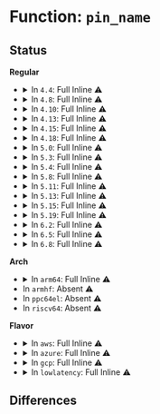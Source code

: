 # Function: <code>pin_name</code>

## Status
<b>Regular</b>
<ul>
<li>
<details>
<summary>In <code>4.4</code>: Full Inline ⚠️</summary>

**Collision:** Unique Static

**Inline:** Full

**Transformation:** False

**Instances:**

```
In drivers/acpi/pci_irq.c (0)
Location: drivers/acpi/pci_irq.c:49
Inline: True
```
</details>
</li>
<li>
<details>
<summary>In <code>4.8</code>: Full Inline ⚠️</summary>

**Collision:** Unique Static

**Inline:** Full

**Transformation:** False

**Instances:**

```
In drivers/acpi/pci_irq.c (ffffffff814d62ac)
Location: drivers/acpi/pci_irq.c:50
Inline: True
Inline callers:
  - drivers/acpi/pci_irq.c:acpi_pci_irq_disable
  - drivers/acpi/pci_irq.c:acpi_pci_irq_enable
  - drivers/acpi/pci_irq.c:acpi_pci_irq_enable
  - drivers/acpi/pci_irq.c:acpi_pci_irq_enable
  - drivers/acpi/pci_irq.c:acpi_pci_irq_enable
  - drivers/acpi/pci_irq.c:acpi_pci_irq_lookup
  - drivers/acpi/pci_irq.c:acpi_pci_irq_find_prt_entry
```
</details>
</li>
<li>
<details>
<summary>In <code>4.10</code>: Full Inline ⚠️</summary>

**Collision:** Unique Static

**Inline:** Full

**Transformation:** False

**Instances:**

```
In drivers/acpi/pci_irq.c (ffffffff814f890c)
Location: drivers/acpi/pci_irq.c:50
Inline: True
Inline callers:
  - drivers/acpi/pci_irq.c:acpi_pci_irq_disable
  - drivers/acpi/pci_irq.c:acpi_pci_irq_enable
  - drivers/acpi/pci_irq.c:acpi_pci_irq_enable
  - drivers/acpi/pci_irq.c:acpi_pci_irq_enable
  - drivers/acpi/pci_irq.c:acpi_pci_irq_enable
  - drivers/acpi/pci_irq.c:acpi_pci_irq_lookup
  - drivers/acpi/pci_irq.c:acpi_pci_irq_find_prt_entry
```
</details>
</li>
<li>
<details>
<summary>In <code>4.13</code>: Full Inline ⚠️</summary>

**Collision:** Unique Static

**Inline:** Full

**Transformation:** False

**Instances:**

```
In drivers/acpi/pci_irq.c (ffffffff815076e4)
Location: drivers/acpi/pci_irq.c:50
Inline: True
Inline callers:
  - drivers/acpi/pci_irq.c:acpi_pci_irq_disable
  - drivers/acpi/pci_irq.c:acpi_pci_irq_enable
  - drivers/acpi/pci_irq.c:acpi_pci_irq_enable
  - drivers/acpi/pci_irq.c:acpi_pci_irq_lookup
  - drivers/acpi/pci_irq.c:acpi_pci_irq_find_prt_entry
```
</details>
</li>
<li>
<details>
<summary>In <code>4.15</code>: Full Inline ⚠️</summary>

**Collision:** Unique Static

**Inline:** Full

**Transformation:** False

**Instances:**

```
In drivers/acpi/pci_irq.c (ffffffff81549b54)
Location: drivers/acpi/pci_irq.c:50
Inline: True
Inline callers:
  - drivers/acpi/pci_irq.c:acpi_pci_irq_disable
  - drivers/acpi/pci_irq.c:acpi_pci_irq_enable
  - drivers/acpi/pci_irq.c:acpi_pci_irq_enable
  - drivers/acpi/pci_irq.c:acpi_pci_irq_lookup
  - drivers/acpi/pci_irq.c:acpi_pci_irq_lookup
  - drivers/acpi/pci_irq.c:acpi_pci_irq_lookup
  - drivers/acpi/pci_irq.c:acpi_pci_irq_find_prt_entry
  - drivers/acpi/pci_irq.c:acpi_pci_irq_find_prt_entry
```
</details>
</li>
<li>
<details>
<summary>In <code>4.18</code>: Full Inline ⚠️</summary>

**Collision:** Unique Static

**Inline:** Full

**Transformation:** False

**Instances:**

```
In drivers/acpi/pci_irq.c (ffffffff8157fc6f)
Location: drivers/acpi/pci_irq.c:50
Inline: True
Inline callers:
  - drivers/acpi/pci_irq.c:acpi_pci_irq_disable
  - drivers/acpi/pci_irq.c:acpi_pci_irq_enable
  - drivers/acpi/pci_irq.c:acpi_pci_irq_enable
  - drivers/acpi/pci_irq.c:acpi_pci_irq_lookup
  - drivers/acpi/pci_irq.c:acpi_pci_irq_lookup
  - drivers/acpi/pci_irq.c:acpi_pci_irq_lookup
  - drivers/acpi/pci_irq.c:acpi_pci_irq_find_prt_entry
  - drivers/acpi/pci_irq.c:acpi_pci_irq_find_prt_entry
```
</details>
</li>
<li>
<details>
<summary>In <code>5.0</code>: Full Inline ⚠️</summary>

**Collision:** Unique Static

**Inline:** Full

**Transformation:** False

**Instances:**

```
In drivers/acpi/pci_irq.c (ffffffff815979ff)
Location: drivers/acpi/pci_irq.c:50
Inline: True
Inline callers:
  - drivers/acpi/pci_irq.c:acpi_pci_irq_disable
  - drivers/acpi/pci_irq.c:acpi_pci_irq_enable
  - drivers/acpi/pci_irq.c:acpi_pci_irq_enable
  - drivers/acpi/pci_irq.c:acpi_pci_irq_enable
  - drivers/acpi/pci_irq.c:acpi_pci_irq_enable
  - drivers/acpi/pci_irq.c:acpi_pci_irq_enable
  - drivers/acpi/pci_irq.c:acpi_pci_irq_lookup
  - drivers/acpi/pci_irq.c:acpi_pci_irq_lookup
  - drivers/acpi/pci_irq.c:acpi_pci_irq_lookup
  - drivers/acpi/pci_irq.c:acpi_pci_irq_find_prt_entry
  - drivers/acpi/pci_irq.c:acpi_pci_irq_find_prt_entry
```
</details>
</li>
<li>
<details>
<summary>In <code>5.3</code>: Full Inline ⚠️</summary>

**Collision:** Unique Static

**Inline:** Full

**Transformation:** False

**Instances:**

```
In drivers/acpi/pci_irq.c (ffffffff815c8abf)
Location: drivers/acpi/pci_irq.c:37
Inline: True
Inline callers:
  - drivers/acpi/pci_irq.c:acpi_pci_irq_disable
  - drivers/acpi/pci_irq.c:acpi_pci_irq_enable
  - drivers/acpi/pci_irq.c:acpi_pci_irq_enable
  - drivers/acpi/pci_irq.c:acpi_pci_irq_enable
  - drivers/acpi/pci_irq.c:acpi_pci_irq_enable
  - drivers/acpi/pci_irq.c:acpi_pci_irq_enable
  - drivers/acpi/pci_irq.c:acpi_pci_irq_lookup
  - drivers/acpi/pci_irq.c:acpi_pci_irq_lookup
  - drivers/acpi/pci_irq.c:acpi_pci_irq_lookup
  - drivers/acpi/pci_irq.c:acpi_pci_irq_find_prt_entry
  - drivers/acpi/pci_irq.c:acpi_pci_irq_find_prt_entry
```
</details>
</li>
<li>
<details>
<summary>In <code>5.4</code>: Full Inline ⚠️</summary>

**Collision:** Unique Static

**Inline:** Full

**Transformation:** False

**Instances:**

```
In drivers/acpi/pci_irq.c (ffffffff815e9cdf)
Location: drivers/acpi/pci_irq.c:37
Inline: True
Inline callers:
  - drivers/acpi/pci_irq.c:acpi_pci_irq_disable
  - drivers/acpi/pci_irq.c:acpi_pci_irq_enable
  - drivers/acpi/pci_irq.c:acpi_pci_irq_enable
  - drivers/acpi/pci_irq.c:acpi_pci_irq_enable
  - drivers/acpi/pci_irq.c:acpi_pci_irq_enable
  - drivers/acpi/pci_irq.c:acpi_pci_irq_enable
  - drivers/acpi/pci_irq.c:acpi_pci_irq_lookup
  - drivers/acpi/pci_irq.c:acpi_pci_irq_lookup
  - drivers/acpi/pci_irq.c:acpi_pci_irq_lookup
  - drivers/acpi/pci_irq.c:acpi_pci_irq_find_prt_entry
  - drivers/acpi/pci_irq.c:acpi_pci_irq_find_prt_entry
```
</details>
</li>
<li>
<details>
<summary>In <code>5.8</code>: Full Inline ⚠️</summary>

**Collision:** Unique Static

**Inline:** Full

**Transformation:** False

**Instances:**

```
In drivers/acpi/pci_irq.c (ffffffff816956ef)
Location: drivers/acpi/pci_irq.c:37
Inline: True
Inline callers:
  - drivers/acpi/pci_irq.c:acpi_pci_irq_disable
  - drivers/acpi/pci_irq.c:acpi_pci_irq_enable
  - drivers/acpi/pci_irq.c:acpi_pci_irq_enable
  - drivers/acpi/pci_irq.c:acpi_pci_irq_enable
  - drivers/acpi/pci_irq.c:acpi_pci_irq_enable
  - drivers/acpi/pci_irq.c:acpi_pci_irq_enable
  - drivers/acpi/pci_irq.c:acpi_pci_irq_lookup
  - drivers/acpi/pci_irq.c:acpi_pci_irq_lookup
  - drivers/acpi/pci_irq.c:acpi_pci_irq_lookup
  - drivers/acpi/pci_irq.c:acpi_pci_irq_check_entry
  - drivers/acpi/pci_irq.c:do_prt_fixups
```
</details>
</li>
<li>
<details>
<summary>In <code>5.11</code>: Full Inline ⚠️</summary>

**Collision:** Unique Static

**Inline:** Full

**Transformation:** False

**Instances:**

```
In drivers/acpi/pci_irq.c (ffffffff816b2954)
Location: drivers/acpi/pci_irq.c:37
Inline: True
Inline callers:
  - drivers/acpi/pci_irq.c:acpi_pci_irq_disable
  - drivers/acpi/pci_irq.c:acpi_pci_irq_enable
  - drivers/acpi/pci_irq.c:acpi_pci_irq_enable
  - drivers/acpi/pci_irq.c:acpi_pci_irq_enable
  - drivers/acpi/pci_irq.c:acpi_pci_irq_enable
  - drivers/acpi/pci_irq.c:acpi_pci_irq_enable
  - drivers/acpi/pci_irq.c:acpi_pci_irq_lookup
  - drivers/acpi/pci_irq.c:acpi_pci_irq_lookup
  - drivers/acpi/pci_irq.c:acpi_pci_irq_lookup
  - drivers/acpi/pci_irq.c:acpi_pci_irq_check_entry
  - drivers/acpi/pci_irq.c:do_prt_fixups
```
</details>
</li>
<li>
<details>
<summary>In <code>5.13</code>: Full Inline ⚠️</summary>

**Collision:** Unique Static

**Inline:** Full

**Transformation:** False

**Instances:**

```
In drivers/acpi/pci_irq.c (ffffffff81694be4)
Location: drivers/acpi/pci_irq.c:33
Inline: True
Inline callers:
  - drivers/acpi/pci_irq.c:acpi_pci_irq_disable
  - drivers/acpi/pci_irq.c:acpi_pci_irq_enable
  - drivers/acpi/pci_irq.c:acpi_pci_irq_enable
  - drivers/acpi/pci_irq.c:acpi_pci_irq_enable
  - drivers/acpi/pci_irq.c:acpi_pci_irq_enable
  - drivers/acpi/pci_irq.c:acpi_pci_irq_enable
  - drivers/acpi/pci_irq.c:acpi_pci_irq_lookup
  - drivers/acpi/pci_irq.c:acpi_pci_irq_lookup
  - drivers/acpi/pci_irq.c:acpi_pci_irq_lookup
  - drivers/acpi/pci_irq.c:acpi_pci_irq_check_entry
  - drivers/acpi/pci_irq.c:do_prt_fixups
```
</details>
</li>
<li>
<details>
<summary>In <code>5.15</code>: Full Inline ⚠️</summary>

**Collision:** Unique Static

**Inline:** Full

**Transformation:** False

**Instances:**

```
In drivers/acpi/pci_irq.c (ffffffff8170a8bc)
Location: drivers/acpi/pci_irq.c:33
Inline: True
Inline callers:
  - drivers/acpi/pci_irq.c:acpi_pci_irq_disable
  - drivers/acpi/pci_irq.c:acpi_pci_irq_enable
  - drivers/acpi/pci_irq.c:acpi_pci_irq_enable
  - drivers/acpi/pci_irq.c:acpi_pci_irq_enable
  - drivers/acpi/pci_irq.c:acpi_pci_irq_enable
  - drivers/acpi/pci_irq.c:acpi_pci_irq_enable
  - drivers/acpi/pci_irq.c:acpi_pci_irq_lookup
  - drivers/acpi/pci_irq.c:acpi_pci_irq_lookup
  - drivers/acpi/pci_irq.c:acpi_pci_irq_lookup
  - drivers/acpi/pci_irq.c:acpi_pci_irq_check_entry
  - drivers/acpi/pci_irq.c:do_prt_fixups
```
</details>
</li>
<li>
<details>
<summary>In <code>5.19</code>: Full Inline ⚠️</summary>

**Collision:** Unique Static

**Inline:** Full

**Transformation:** False

**Instances:**

```
In drivers/acpi/pci_irq.c (ffffffff81838daf)
Location: drivers/acpi/pci_irq.c:33
Inline: True
Inline callers:
  - drivers/acpi/pci_irq.c:acpi_pci_irq_disable
  - drivers/acpi/pci_irq.c:acpi_pci_irq_enable
  - drivers/acpi/pci_irq.c:acpi_pci_irq_enable
  - drivers/acpi/pci_irq.c:acpi_pci_irq_enable
  - drivers/acpi/pci_irq.c:acpi_pci_irq_enable
  - drivers/acpi/pci_irq.c:acpi_pci_irq_enable
  - drivers/acpi/pci_irq.c:acpi_pci_irq_lookup
  - drivers/acpi/pci_irq.c:acpi_pci_irq_lookup
  - drivers/acpi/pci_irq.c:acpi_pci_irq_lookup
  - drivers/acpi/pci_irq.c:acpi_pci_irq_find_prt_entry
  - drivers/acpi/pci_irq.c:do_prt_fixups
```
</details>
</li>
<li>
<details>
<summary>In <code>6.2</code>: Full Inline ⚠️</summary>

**Collision:** Unique Static

**Inline:** Full

**Transformation:** False

**Instances:**

```
In drivers/acpi/pci_irq.c (ffffffff8196e24f)
Location: drivers/acpi/pci_irq.c:33
Inline: True
Inline callers:
  - drivers/acpi/pci_irq.c:acpi_pci_irq_disable
  - drivers/acpi/pci_irq.c:acpi_pci_irq_enable
  - drivers/acpi/pci_irq.c:acpi_pci_irq_enable
  - drivers/acpi/pci_irq.c:acpi_pci_irq_enable
  - drivers/acpi/pci_irq.c:acpi_pci_irq_enable
  - drivers/acpi/pci_irq.c:acpi_pci_irq_enable
  - drivers/acpi/pci_irq.c:acpi_pci_irq_lookup
  - drivers/acpi/pci_irq.c:acpi_pci_irq_lookup
  - drivers/acpi/pci_irq.c:acpi_pci_irq_lookup
  - drivers/acpi/pci_irq.c:acpi_pci_irq_find_prt_entry
  - drivers/acpi/pci_irq.c:do_prt_fixups
```
</details>
</li>
<li>
<details>
<summary>In <code>6.5</code>: Full Inline ⚠️</summary>

**Collision:** Unique Static

**Inline:** Full

**Transformation:** False

**Instances:**

```
In drivers/acpi/pci_irq.c (ffffffff819b478f)
Location: drivers/acpi/pci_irq.c:33
Inline: True
Inline callers:
  - drivers/acpi/pci_irq.c:acpi_pci_irq_disable
  - drivers/acpi/pci_irq.c:acpi_pci_irq_enable
  - drivers/acpi/pci_irq.c:acpi_pci_irq_enable
  - drivers/acpi/pci_irq.c:acpi_pci_irq_enable
  - drivers/acpi/pci_irq.c:acpi_pci_irq_enable
  - drivers/acpi/pci_irq.c:acpi_pci_irq_enable
  - drivers/acpi/pci_irq.c:acpi_pci_irq_lookup
  - drivers/acpi/pci_irq.c:acpi_pci_irq_lookup
  - drivers/acpi/pci_irq.c:acpi_pci_irq_lookup
  - drivers/acpi/pci_irq.c:acpi_pci_irq_find_prt_entry
  - drivers/acpi/pci_irq.c:do_prt_fixups
```
</details>
</li>
<li>
<details>
<summary>In <code>6.8</code>: Full Inline ⚠️</summary>

**Collision:** Unique Static

**Inline:** Full

**Transformation:** False

**Instances:**

```
In drivers/acpi/pci_irq.c (ffffffff819fed8f)
Location: drivers/acpi/pci_irq.c:33
Inline: True
Inline callers:
  - drivers/acpi/pci_irq.c:acpi_pci_irq_disable
  - drivers/acpi/pci_irq.c:acpi_pci_irq_enable
  - drivers/acpi/pci_irq.c:acpi_pci_irq_enable
  - drivers/acpi/pci_irq.c:acpi_pci_irq_enable
  - drivers/acpi/pci_irq.c:acpi_pci_irq_enable
  - drivers/acpi/pci_irq.c:acpi_pci_irq_enable
  - drivers/acpi/pci_irq.c:acpi_pci_irq_lookup
  - drivers/acpi/pci_irq.c:acpi_pci_irq_lookup
  - drivers/acpi/pci_irq.c:acpi_pci_irq_lookup
  - drivers/acpi/pci_irq.c:acpi_pci_irq_check_entry
  - drivers/acpi/pci_irq.c:do_prt_fixups
```
</details>
</li>
</ul>
<b>Arch</b>
<ul>
<li>
<details>
<summary>In <code>arm64</code>: Full Inline ⚠️</summary>

**Collision:** Unique Static

**Inline:** Full

**Transformation:** False

**Instances:**

```
In drivers/acpi/pci_irq.c (ffff800010776c44)
Location: drivers/acpi/pci_irq.c:37
Inline: True
Inline callers:
  - drivers/acpi/pci_irq.c:acpi_pci_irq_disable
  - drivers/acpi/pci_irq.c:acpi_pci_irq_enable
  - drivers/acpi/pci_irq.c:acpi_pci_irq_enable
  - drivers/acpi/pci_irq.c:acpi_pci_irq_enable
  - drivers/acpi/pci_irq.c:acpi_pci_irq_lookup
  - drivers/acpi/pci_irq.c:acpi_pci_irq_find_prt_entry
```
</details>
</li>
<li>
In <code>armhf</code>: Absent ⚠️
</li>
<li>
In <code>ppc64el</code>: Absent ⚠️
</li>
<li>
In <code>riscv64</code>: Absent ⚠️
</li>
</ul>
<b>Flavor</b>
<ul>
<li>
<details>
<summary>In <code>aws</code>: Full Inline ⚠️</summary>

**Collision:** Unique Static

**Inline:** Full

**Transformation:** False

**Instances:**

```
In drivers/acpi/pci_irq.c (ffffffff815dab0f)
Location: drivers/acpi/pci_irq.c:37
Inline: True
Inline callers:
  - drivers/acpi/pci_irq.c:acpi_pci_irq_disable
  - drivers/acpi/pci_irq.c:acpi_pci_irq_enable
  - drivers/acpi/pci_irq.c:acpi_pci_irq_enable
  - drivers/acpi/pci_irq.c:acpi_pci_irq_enable
  - drivers/acpi/pci_irq.c:acpi_pci_irq_enable
  - drivers/acpi/pci_irq.c:acpi_pci_irq_enable
  - drivers/acpi/pci_irq.c:acpi_pci_irq_lookup
  - drivers/acpi/pci_irq.c:acpi_pci_irq_find_prt_entry
```
</details>
</li>
<li>
<details>
<summary>In <code>azure</code>: Full Inline ⚠️</summary>

**Collision:** Unique Static

**Inline:** Full

**Transformation:** False

**Instances:**

```
In drivers/acpi/pci_irq.c (ffffffff815c472f)
Location: drivers/acpi/pci_irq.c:37
Inline: True
Inline callers:
  - drivers/acpi/pci_irq.c:acpi_pci_irq_disable
  - drivers/acpi/pci_irq.c:acpi_pci_irq_enable
  - drivers/acpi/pci_irq.c:acpi_pci_irq_enable
  - drivers/acpi/pci_irq.c:acpi_pci_irq_enable
  - drivers/acpi/pci_irq.c:acpi_pci_irq_enable
  - drivers/acpi/pci_irq.c:acpi_pci_irq_enable
  - drivers/acpi/pci_irq.c:acpi_pci_irq_lookup
  - drivers/acpi/pci_irq.c:acpi_pci_irq_find_prt_entry
```
</details>
</li>
<li>
<details>
<summary>In <code>gcp</code>: Full Inline ⚠️</summary>

**Collision:** Unique Static

**Inline:** Full

**Transformation:** False

**Instances:**

```
In drivers/acpi/pci_irq.c (ffffffff815ddfbf)
Location: drivers/acpi/pci_irq.c:37
Inline: True
Inline callers:
  - drivers/acpi/pci_irq.c:acpi_pci_irq_disable
  - drivers/acpi/pci_irq.c:acpi_pci_irq_enable
  - drivers/acpi/pci_irq.c:acpi_pci_irq_enable
  - drivers/acpi/pci_irq.c:acpi_pci_irq_enable
  - drivers/acpi/pci_irq.c:acpi_pci_irq_enable
  - drivers/acpi/pci_irq.c:acpi_pci_irq_enable
  - drivers/acpi/pci_irq.c:acpi_pci_irq_lookup
  - drivers/acpi/pci_irq.c:acpi_pci_irq_lookup
  - drivers/acpi/pci_irq.c:acpi_pci_irq_lookup
  - drivers/acpi/pci_irq.c:acpi_pci_irq_find_prt_entry
  - drivers/acpi/pci_irq.c:acpi_pci_irq_find_prt_entry
```
</details>
</li>
<li>
<details>
<summary>In <code>lowlatency</code>: Full Inline ⚠️</summary>

**Collision:** Unique Static

**Inline:** Full

**Transformation:** False

**Instances:**

```
In drivers/acpi/pci_irq.c (ffffffff815f7e7f)
Location: drivers/acpi/pci_irq.c:37
Inline: True
Inline callers:
  - drivers/acpi/pci_irq.c:acpi_pci_irq_disable
  - drivers/acpi/pci_irq.c:acpi_pci_irq_enable
  - drivers/acpi/pci_irq.c:acpi_pci_irq_enable
  - drivers/acpi/pci_irq.c:acpi_pci_irq_enable
  - drivers/acpi/pci_irq.c:acpi_pci_irq_enable
  - drivers/acpi/pci_irq.c:acpi_pci_irq_enable
  - drivers/acpi/pci_irq.c:acpi_pci_irq_lookup
  - drivers/acpi/pci_irq.c:acpi_pci_irq_lookup
  - drivers/acpi/pci_irq.c:acpi_pci_irq_lookup
  - drivers/acpi/pci_irq.c:acpi_pci_irq_find_prt_entry
  - drivers/acpi/pci_irq.c:acpi_pci_irq_find_prt_entry
```
</details>
</li>
</ul>

## Differences
